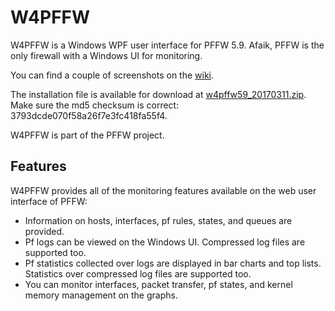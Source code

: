 # W4PFFW

W4PFFW is a Windows WPF user interface for PFFW 5.9. Afaik, PFFW is the only firewall with a Windows UI for monitoring.

You can find a couple of screenshots on the [wiki](https://github.com/sonertari/W4PFFW/wiki).

The installation file is available for download at [w4pffw59_20170311.zip](https://drive.google.com/file/d/0B3F7Ueq0mFlYWmJZdVd3TVV3aHM/view?usp=sharing). Make sure the md5 checksum is correct: 3793dcde070f58a26f7e3fc418fa55f4.

W4PFFW is part of the PFFW project.

## Features

W4PFFW provides all of the monitoring features available on the web user interface of PFFW:

- Information on hosts, interfaces, pf rules, states, and queues are provided.
- Pf logs can be viewed on the Windows UI. Compressed log files are supported too.
- Pf statistics collected over logs are displayed in bar charts and top lists. Statistics over compressed log files are supported too.
- You can monitor interfaces, packet transfer, pf states, and kernel memory management on the graphs.
